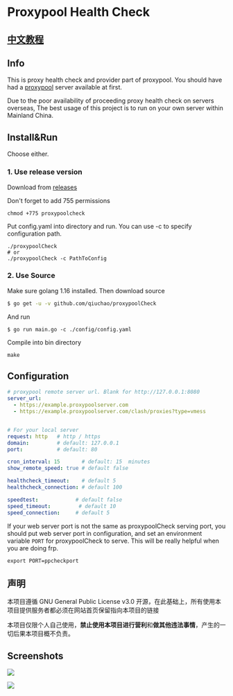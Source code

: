 # Proxypool Health Check
## [中文教程](README_zh_CN.md)

## Info

This is proxy health check and provider part of proxypool. You should have had a
[proxypool](https://github.com/qiuchao/proxypool) server available at first.

Due to the poor availability of proceeding proxy health check on servers overseas, The best usage of this project is to run on your own server within Mainland China.

## Install&Run

Choose either.

### 1. Use release version

Download from [releases](https://github.com/qiuchao/proxypoolCheck/releases)

Don't forget to add 755 permissions

```
chmod +775 proxypoolcheck
```

Put config.yaml into directory and run. You can use -c to specify configuration path.

```shell
./proxypoolCheck
# or
./proxypoolCheck -c PathToConfig
```

### 2. Use Source

Make sure golang 1.16 installed. Then download source
```sh
$ go get -u -v github.com/qiuchao/proxypoolCheck
```

And run
```shell script
$ go run main.go -c ./config/config.yaml
```
Compile into bin directory
```
make
```

## Configuration

```yaml
# proxypool remote server url. Blank for http://127.0.0.1:8080
server_url:
  - https://example.proxypoolserver.com
  - https://example.proxypoolserver.com/clash/proxies?type=vmess


# For your local server
request: http   # http / https
domain:         # default: 127.0.0.1
port:           # default: 80

cron_interval: 15       # default: 15  minutes
show_remote_speed: true # default false

healthcheck_timeout:    # default 5
healthcheck_connection: # default 100

speedtest:            # default false
speed_timeout:         # default 10
speed_connection:     # default 5
```

If your web server port is not the same as proxypoolCheck serving port, you should put web server port in configuration, and set an environment variable `PORT` for proxypoolCheck to serve. This will be really helpful when you are doing frp.

```
export PORT=ppcheckport
```

## 声明

本项目遵循 GNU General Public License v3.0 开源，在此基础上，所有使用本项目提供服务者都必须在网站首页保留指向本项目的链接

本项目仅限个人自己使用，**禁止使用本项目进行营利**和**做其他违法事情**，产生的一切后果本项目概不负责。

## Screenshots

![](doc/1.png)

![](doc/2.png)
